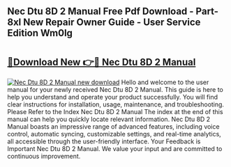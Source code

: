 ## Nec Dtu 8D 2 Manual Free Pdf Download - Part-8xl New Repair Owner Guide - User Service Edition Wm0lg

# <h2><a href="http://bc63346.oget.top/?id=Nec+Dtu+8D+2+Manual">🔗Download New 👉🔴 Nec Dtu 8D 2 Manual</a></h2>

[![Nec Dtu 8D 2 Manual new download](https://i.imgur.com/5g1atiW.png)](http://bc63346.oget.top/?id=Nec+Dtu+8D+2+Manual)
Hello and welcome to the user manual for your newly received Nec Dtu 8D 2 Manual. This guide is here to help you understand and operate your product successfully. You will find clear instructions for installation, usage, maintenance, and troubleshooting. Please Refer to the Index Nec Dtu 8D 2 Manual The index at the end of this manual can help you quickly locate relevant information. Nec Dtu 8D 2 Manual boasts an impressive range of advanced features, including voice control, automatic syncing, customizable settings, and real-time analytics, all accessible through the user-friendly interface. Your Feedback is Important Nec Dtu 8D 2 Manual. We value your input and are committed to continuous improvement.
